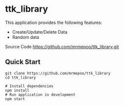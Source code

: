 # ttk_library
This application provides the following features:

- Create/Update/Delete Data
- Random data

 
Source Code
https://github.com/mrmepoo/ttk_library.git
## Quick Start

```
git clone https://github.com/mrmepoo/ttk_library
cd ttk_library

# Install dependencies
npm install
# Run application in development
npm start

